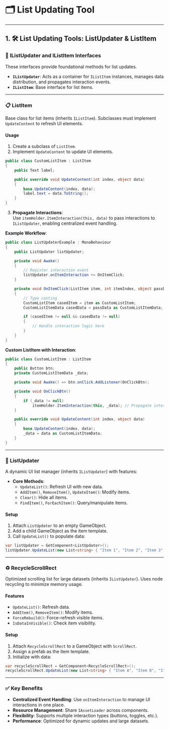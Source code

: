 # 🗂️ List Updating Tool

---

## 1. 🛠️ List Updating Tools: **ListUpdater** & **ListItem**

### 🔗 **IListUpdater** and **IListItem Interfaces**

These interfaces provide foundational methods for list updates.

- **`IListUpdater`**: Acts as a container for `IListItem` instances, manages data distribution, and propagates
  interaction events.
- **`IListItem`**: Base interface for list items.

---

### 📋 **ListItem**

Base class for list items (inherits `IListItem`). Subclasses must implement `UpdateContent` to refresh UI elements.

#### **Usage**

1. Create a subclass of `ListItem`.
2. Implement `UpdateContent` to update UI elements.

```csharp  
public class CustomListItem : ListItem  
{  
    public Text label;  

    public override void UpdateContent(int index, object data)  
    {  
        base.UpdateContent(index, data);  
        label.text = data.ToString();  
    }  
}  
```

3. **Propagate Interactions**:  
   Use `itemHolder.ItemInteraction(this, data)` to pass interactions to `IListUpdater`, enabling centralized event
   handling.

**Example Workflow**:

```csharp  
public class ListUpdaterExample : MonoBehaviour  
{  
    public ListUpdater listUpdater;  

    private void Awake()  
    {  
        // Register interaction event  
        listUpdater.onItemInteraction += OnItemClick;  
    }  

    private void OnItemClick(ListItem item, int itemIndex, object passData)  
    {  
        // Type casting  
        CustomListItem casedItem = item as CustomListItem;  
        CustomListItemData casedData = passData as CustomListItemData;  

        if (casedItem != null && casedData != null)  
        {  
            // Handle interaction logic here  
        }  
    }  
}  
```

**Custom ListItem with Interaction**:

```csharp  
public class CustomListItem : ListItem  
{  
    public Button btn;  
    private CustomListItemData _data;  

    private void Awake() => btn.onClick.AddListener(OnClickBtn);  

    private void OnClickBtn()  
    {  
        if (_data != null)  
            itemHolder.ItemInteraction(this, _data); // Propagate interaction  
    }  

    public override void UpdateContent(int index, object data)  
    {  
        base.UpdateContent(index, data);  
        _data = data as CustomListItemData;  
    }  
}  
```

---

### 🔄 **ListUpdater**

A dynamic UI list manager (inherits `IListUpdater`) with features:

- **Core Methods**:
    - `UpdateList()`: Refresh UI with new data.
    - `AddItem()`, `RemoveItem()`, `UpdateItem()`: Modify items.
    - `Clear()`: Hide all items.
    - `FindItem()`, `ForEachItem()`: Query/manipulate items.

#### **Setup**

1. Attach `ListUpdater` to an empty GameObject.
2. Add a child GameObject as the item template.
3. Call `UpdateList()` to populate data:

```csharp  
var listUpdater = GetComponent<ListUpdater>();  
listUpdater.UpdateList(new List<string> { "Item 1", "Item 2", "Item 3" });  
```

---

### ♻️ **RecycleScrollRect**

Optimized scrolling list for large datasets (inherits `IListUpdater`). Uses node recycling to minimize memory usage.

#### **Features**

- `UpdateList()`: Refresh data.
- `AddItem()`, `RemoveItem()`: Modify items.
- `ForceRebuild()`: Force-refresh visible items.
- `IsDataInVisible()`: Check item visibility.

#### **Setup**

1. Attach `RecycleScrollRect` to a GameObject with `ScrollRect`.
2. Assign a prefab as the item template.
3. Initialize with data:

```csharp  
var recycleScrollRect = GetComponent<RecycleScrollRect>();  
recycleScrollRect.UpdateList(new List<string> { "Item A", "Item B", "Item C" });  
```

---

### ✅ **Key Benefits**

- **Centralized Event Handling**: Use `onItemInteraction` to manage UI interactions in one place.
- **Resource Management**: Share `IAssetLoader` across components.
- **Flexibility**: Supports multiple interaction types (buttons, toggles, etc.).
- **Performance**: Optimized for dynamic updates and large datasets.